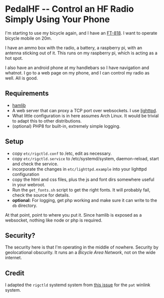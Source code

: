 # PedalHF -- Control an HF Radio Simply Using Your Phone

I'm starting to use my bicycle again, and I have an [FT-818](https://www.yaesu.com/indexVS.cfm?cmd=DisplayProducts&ProdCatID=102&encProdID=36B7B98621AF7554C9A03C8B190C5079).      I want to operate bicycle mobile on 20m.  

I have an ammo box with the radio, a battery, a raspberry pi, with an antenna sticking out of it.   This runs on my raspberry pi, which is acting as a hot spot.

I also have an android phone at my handlebars so I have navigation and whatnot.  I go to a web page on my phone, and I can control my radio as well.   All is good.

## Requirements

 * [hamlib](https://hamlib.github.io/)
 * A web server that can proxy a TCP port over websockets.  I use [lighttpd](https://www.lighttpd.net/).
 * What little configuration is in here assumes Arch Linux.   It would be trivial to adapt this to other distributions.
 * (optional) PHP8 for built-in, extremely simple logging.
 
## Setup

 * copy ``etc/rigctld.conf`` to /etc, edit as necessary.
 * copy ``etc/rigctld.service`` to /etc/systemd/system, daemon-reload, start and check the service.
 * incorporate the changes in ``etc/lighttpd.example`` into your lighttpd configuration
 * copy the html and css files, plus the js and font dirs somewhere useful in your webroot.
 * Run the ``get_fonts.sh`` script to get the right fonts.  It will probably fail, check the source for details.
 * **optional:** For logging, get php working and make sure it can write to the ``db`` directory.
 
At that point, point to where you put it.  Since hamlib is exposed as a websocket, nothing like node or php is required.

## Security?

The security here is that I'm operating in the middle of nowhere.   Security by geolocational obscurity.   It runs an a *Bicycle Area Network*, not on the wide internet.

## Credit

I adapted the ``rigctld`` systemd system from [this issue](https://github.com/la5nta/pat/issues/221) for the ``pat`` winlink system.

